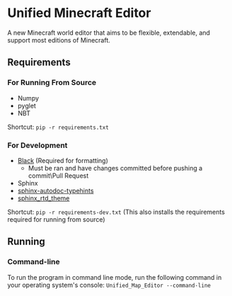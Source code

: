 # Unified Minecraft Editor

A new Minecraft world editor that aims to be flexible, extendable, and support most editions
of Minecraft.

## Requirements

### For Running From Source
- Numpy
- pyglet
- NBT

Shortcut: `pip -r requirements.txt`

### For Development
- [Black](https://github.com/ambv/black) (Required for formatting)
  - Must be ran and have changes committed before pushing a commit\Pull Request
- Sphinx
- [sphinx-autodoc-typehints](https://github.com/agronholm/sphinx-autodoc-typehints)
- [sphinx_rtd_theme](https://github.com/rtfd/sphinx_rtd_theme)

Shortcut: `pip -r requirements-dev.txt` (This also installs the requirements required for running from source)

## Running

### Command-line
To run the program in command line mode, run the following command in your operating system's console:
`Unified_Map_Editor --command-line`


